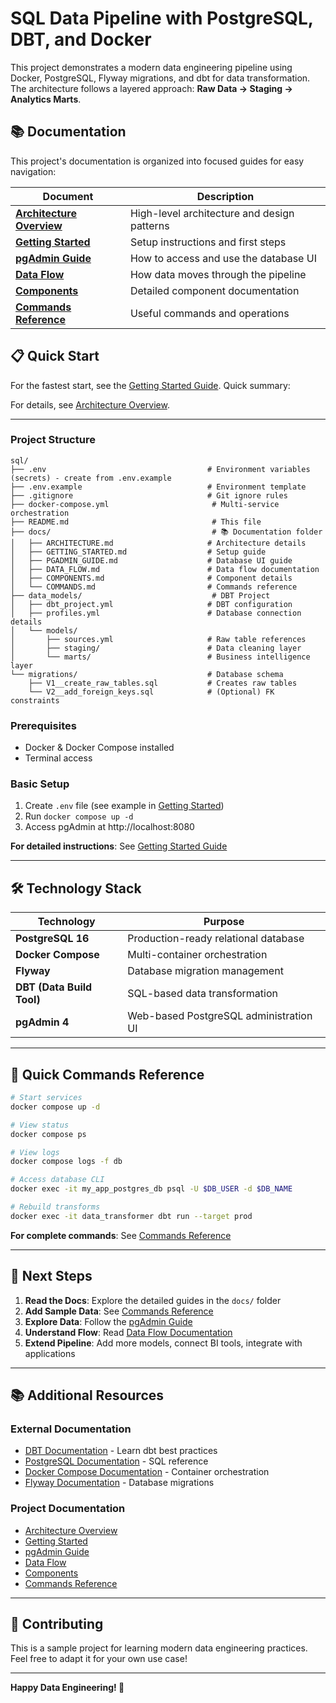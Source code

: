 # SQL Data Pipeline with PostgreSQL, DBT, and Docker

This project demonstrates a modern data engineering pipeline using Docker, PostgreSQL, Flyway migrations, and dbt for data transformation. The architecture follows a layered approach: **Raw Data → Staging → Analytics Marts**.

## 📚 Documentation

This project's documentation is organized into focused guides for easy navigation:

| Document | Description |
|----------|-------------|
| **[Architecture Overview](docs/ARCHITECTURE.md)** | High-level architecture and design patterns |
| **[Getting Started](docs/GETTING_STARTED.md)** | Setup instructions and first steps |
| **[pgAdmin Guide](docs/PGADMIN_GUIDE.md)** | How to access and use the database UI |
| **[Data Flow](docs/DATA_FLOW.md)** | How data moves through the pipeline |
| **[Components](docs/COMPONENTS.md)** | Detailed component documentation |
| **[Commands Reference](docs/COMMANDS.md)** | Useful commands and operations |

## 📋 Quick Start

For the fastest start, see the [Getting Started Guide](docs/GETTING_STARTED.md). Quick summary:

For details, see [Architecture Overview](docs/ARCHITECTURE.md).

---

### Project Structure

```
sql/
├── .env                                    # Environment variables (secrets) - create from .env.example
├── .env.example                            # Environment template
├── .gitignore                              # Git ignore rules
├── docker-compose.yml                       # Multi-service orchestration
├── README.md                                # This file
├── docs/                                    # 📚 Documentation folder
│   ├── ARCHITECTURE.md                     # Architecture details
│   ├── GETTING_STARTED.md                  # Setup guide
│   ├── PGADMIN_GUIDE.md                    # Database UI guide
│   ├── DATA_FLOW.md                        # Data flow documentation
│   ├── COMPONENTS.md                       # Component details
│   └── COMMANDS.md                         # Commands reference
├── data_models/                             # DBT Project
│   ├── dbt_project.yml                     # DBT configuration
│   ├── profiles.yml                        # Database connection details
│   └── models/
│       ├── sources.yml                     # Raw table references
│       ├── staging/                        # Data cleaning layer
│       └── marts/                          # Business intelligence layer
└── migrations/                             # Database schema
    ├── V1__create_raw_tables.sql           # Creates raw tables
    └── V2__add_foreign_keys.sql            # (Optional) FK constraints
```

### Prerequisites
- Docker & Docker Compose installed
- Terminal access

### Basic Setup
1. Create `.env` file (see example in [Getting Started](docs/GETTING_STARTED.md))
2. Run `docker compose up -d`
3. Access pgAdmin at http://localhost:8080

**For detailed instructions**: See [Getting Started Guide](docs/GETTING_STARTED.md)

---

## 🛠️ Technology Stack

| Technology | Purpose |
|------------|---------|
| **PostgreSQL 16** | Production-ready relational database |
| **Docker Compose** | Multi-container orchestration |
| **Flyway** | Database migration management |
| **DBT (Data Build Tool)** | SQL-based data transformation |
| **pgAdmin 4** | Web-based PostgreSQL administration UI |

---

## 📝 Quick Commands Reference

```bash
# Start services
docker compose up -d

# View status
docker compose ps

# View logs
docker compose logs -f db

# Access database CLI
docker exec -it my_app_postgres_db psql -U $DB_USER -d $DB_NAME

# Rebuild transforms
docker exec -it data_transformer dbt run --target prod
```

**For complete commands**: See [Commands Reference](docs/COMMANDS.md)

---

## 🎯 Next Steps

1. **Read the Docs**: Explore the detailed guides in the `docs/` folder
2. **Add Sample Data**: See [Commands Reference](docs/COMMANDS.md#adding-sample-data)
3. **Explore Data**: Follow the [pgAdmin Guide](docs/PGADMIN_GUIDE.md)
4. **Understand Flow**: Read [Data Flow Documentation](docs/DATA_FLOW.md)
5. **Extend Pipeline**: Add more models, connect BI tools, integrate with applications

---

## 📚 Additional Resources

### External Documentation
- [DBT Documentation](https://docs.getdbt.com/) - Learn dbt best practices
- [PostgreSQL Documentation](https://www.postgresql.org/docs/) - SQL reference
- [Docker Compose Documentation](https://docs.docker.com/compose/) - Container orchestration
- [Flyway Documentation](https://flywaydb.org/documentation/) - Database migrations

### Project Documentation
- [Architecture Overview](docs/ARCHITECTURE.md)
- [Getting Started](docs/GETTING_STARTED.md)
- [pgAdmin Guide](docs/PGADMIN_GUIDE.md)
- [Data Flow](docs/DATA_FLOW.md)
- [Components](docs/COMPONENTS.md)
- [Commands Reference](docs/COMMANDS.md)

---

## 🤝 Contributing

This is a sample project for learning modern data engineering practices. Feel free to adapt it for your own use case!

---

**Happy Data Engineering! 🚀**

